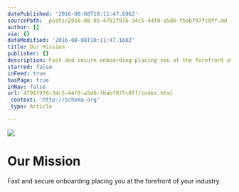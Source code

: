```yaml
---
datePublished: '2016-08-08T10:11:47.696Z'
sourcePath: _posts/2016-08-05-4791f976-34c5-44f8-a5d6-fbabf07fc0ff.md
author: []
via: {}
dateModified: '2016-08-08T10:11:47.160Z'
title: Our Mission
publisher: {}
description: Fast and secure onboarding placing you at the forefront of your industry
starred: false
inFeed: true
hasPage: true
inNav: false
url: 4791f976-34c5-44f8-a5d6-fbabf07fc0ff/index.html
_context: 'http://schema.org'
_type: Article

---
```

![](https://the-grid-user-content.s3-us-west-2.amazonaws.com/4f05452c-6ce5-42dc-9ac1-f2bbb0218084.jpg)

# Our Mission

Fast and secure onboarding placing you at the forefront of your industry